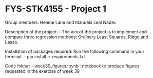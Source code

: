# FYS-STK4155 - Project 1

Group members: Helene Lane and Manuela Leal Nader.

Description of the project:
     - The aim of the project is to implement and compare three regression methods: Ordinary Least Squares, Ridge and Lasso.
     
Installation of packages required: Run the following command in your terminal. 
     - pip install -r requirements.txt

Code folder:
     - week39_figures.ipynb : notebook to produce figures requested in the exercise of week 39